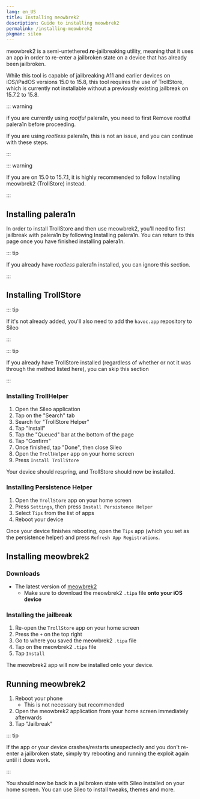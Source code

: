 ```yaml
---
lang: en_US
title: Installing meowbrek2
description: Guide to installing meowbrek2
permalink: /installing-meowbrek2
pkgman: sileo
---
```


meowbrek2 is a <router-link to="/types-of-jailbreak/#semi-untethered-jailbreaks">semi-untethered</router-link> ***re***-jailbreaking utility, meaning that it uses an app in order to re-enter a jailbroken state on a device that has already been jailbroken.

While this tool is capable of jailbreaking A11 and earlier devices on iOS/iPadOS versions 15.0 to 15.8, this tool requires the use of TrollStore, which is currently not installable without a previously existing jailbreak on 15.7.2 to 15.8.

::: warning

if you are currently using *rootful* palera1n, you need to first <router-link to="/removing-palera1n">Remove rootful palera1n</router-link> before proceeding.

If you are using *rootless* palera1n, this is not an issue, and you can continue with these steps.

:::

::: warning

If you are on 15.0 to 15.7.1, it is highly recommended to follow <router-link to="/installing-meowbrek2-trollstore">Installing meowbrek2 (TrollStore)</router-link> instead.

:::

## Installing palera1n

In order to install TrollStore and then use meowbrek2, you'll need to first jailbreak with palera1n by following <router-link to="/installing-palera1n">Installing palera1n</router-link>. You can return to this page once you have finished installing palera1n.

::: tip

If you already have *rootless* palera1n installed, you can ignore this section.

:::

## Installing TrollStore

::: tip

If it's not already added, you'll also need to add the `havoc.app` repository to Sileo

:::

::: tip

If you already have TrollStore installed (regardless of whether or not it was through the method listed here), you can skip this section

:::

### Installing TrollHelper

1. Open the Sileo application
1. Tap on the "Search" tab
1. Search for "TrollStore Helper"
1. Tap "Install"
1. Tap the "Queued" bar at the bottom of the page
1. Tap "Confirm"
1. Once finished, tap "Done", then close Sileo
1. Open the `TrollHelper` app on your home screen
1. Press `Install TrollStore`

Your device should respring, and TrollStore should now be installed.

### Installing Persistence Helper

1. Open the `TrollStore` app on your home screen
1. Press `Settings`, then press `Install Persistence Helper`
1. Select `Tips` from the list of apps
1. Reboot your device

Once your device finishes rebooting, open the `Tips` app (which you set as the persistence helper) and press `Refresh App Registrations`.

## Installing meowbrek2

### Downloads

- The latest version of [meowbrek2](https://kok3shidoll.github.io/download/secret/meowbrek2_1.1.4_TS.tipa)
    - Make sure to download the meowbrek2 `.tipa` file **onto your iOS device**

### Installing the jailbreak

1. Re-open the `TrollStore` app on your home screen
1. Press the `+` on the top right
1. Go to where you saved the meowbrek2 `.tipa` file
1. Tap on the meowbrek2 `.tipa` file
1. Tap `Install`

The meowbrek2 app will now be installed onto your device.

## Running meowbrek2

1. Reboot your phone
    - This is not necessary but recommended
1. Open the meowbrek2 application from your home screen immediately afterwards
1. Tap "Jailbreak"

::: tip

If the app or your device crashes/restarts unexpectedly and you don't re-enter a jailbroken state, simply try rebooting and running the exploit again until it does work.

:::

You should now be back in a jailbroken state with Sileo installed on your home screen. You can use Sileo to install <router-link to="/faq/#what-are-tweaks">tweaks</router-link>, themes and more.